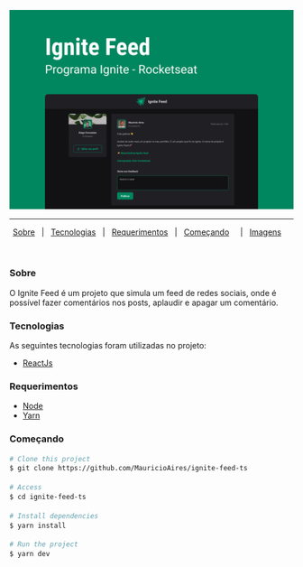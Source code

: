 <p align="center">
<img src="ignite-feed.png">
</p>

---

<p align="center">
  <a href="#dart-sobre">Sobre</a> &#xa0; | &#xa0; 
  <a href="#rocket-tecnologias">Tecnologias</a> &#xa0; | &#xa0;
  <a href="#white_check_mark-requerimentos">Requerimentos</a> &#xa0; | &#xa0;
  <a href="#checkered_flag-começando">Começando</a> &#xa0; &#xa0; | &#xa0;
  <a href="#framed_picture-imagens">Imagens</a> &#xa0; &#xa0;
</p>

<br>

### Sobre

O Ignite Feed é um projeto que simula um feed de redes sociais, onde é possível fazer comentários nos posts, aplaudir e apagar um comentário.

### Tecnologias

As seguintes tecnologias foram utilizadas no projeto:

- [ReactJs](https://reactjs.org/)

### Requerimentos

- [Node](https://nodejs.org/en/)
- [Yarn](https://yarnpkg.com/lang/en/)

### Começando

```bash
# Clone this project
$ git clone https://github.com/MauricioAires/ignite-feed-ts

# Access
$ cd ignite-feed-ts

# Install dependencies
$ yarn install

# Run the project
$ yarn dev
```
